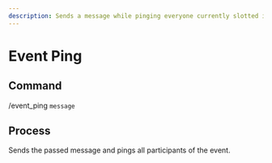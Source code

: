 ```yaml
---
description: Sends a message while pinging everyone currently slotted in the event.
---
```


# Event Ping

## Command

/event\_ping `message`

## Process

Sends the passed message and pings all participants of the event.
